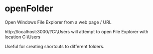 # openFolder
Open Windows File Explorer from a web page / URL


http://localhost:3000/?C:\Users will attempt to open File Explorer with location C:\Users

Useful for creating shortcuts to different folders.
